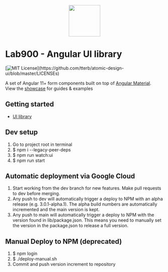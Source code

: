 <p align="center">
<a href="https://lab900.com" target="_blank">
    <img src="https://lab900.github.io/angular-library-ui/assets/images/logo-duo-dark.svg" width="100">
</a>
<h1>Lab900 - Angular UI library</h1>

[![MIT License](https://img.shields.io/apm/l/atomic-design-ui.svg?)](https://github.com/tterb/atomic-design-ui/blob/master/LICENSEs)

</p>

A set of Angular 11+ form components built on top of [Angular Material](https://material.angular.io/). \
View the [showcase](https://lab900.github.io/angular-library-ui/) for guides & examples

## Getting started

- [UI library](https://lab900.github.io/angular-library-ui/getting-started)

## Dev setup

1. Go to project root in terminal
2. $ npm i --legacy-peer-deps
3. $ npm run watch:ui
4. $ npm run start

## Automatic deployment via Google Cloud

1. Start working from the dev branch for new features. Make pull requests to dev before merging.
2. Any push to dev will automatically trigger a deploy to NPM with an alpha release (e.g. 3.0.1-alpha.1). The alpha build numbers are automatically incremented and the main version is kept.
3. Any push to main will automatically trigger a deploy to NPM with the version found in lib/package.json. This means you need to manually set the version in the package.json to release a full version.

## Manual Deploy to NPM (deprecated)

1. $ npm login
2. $ ./deploy-manual.sh
3. Commit and push version increment to repository
